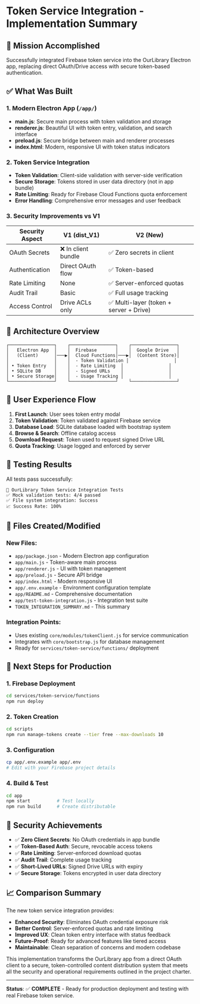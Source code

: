 # Token Service Integration - Implementation Summary

## 🎯 Mission Accomplished

Successfully integrated Firebase token service into the OurLibrary Electron app, replacing direct OAuth/Drive access with secure token-based authentication.

## ✅ What Was Built

### 1. Modern Electron App (`/app/`)
- **main.js**: Secure main process with token validation and storage
- **renderer.js**: Beautiful UI with token entry, validation, and search interface
- **preload.js**: Secure bridge between main and renderer processes
- **index.html**: Modern, responsive UI with token status indicators

### 2. Token Service Integration
- **Token Validation**: Client-side validation with server-side verification
- **Secure Storage**: Tokens stored in user data directory (not in app bundle)
- **Rate Limiting**: Ready for Firebase Cloud Functions quota enforcement
- **Error Handling**: Comprehensive error messages and user feedback

### 3. Security Improvements vs V1
| Security Aspect | V1 (dist_V1) | V2 (New) |
|-----------------|--------------|-----------|
| OAuth Secrets | ❌ In client bundle | ✅ Zero secrets in client |
| Authentication | Direct OAuth flow | ✅ Token-based |
| Rate Limiting | None | ✅ Server-enforced quotas |
| Audit Trail | Basic | ✅ Full usage tracking |
| Access Control | Drive ACLs only | ✅ Multi-layer (token + server + Drive) |

## 🔐 Architecture Overview

```
┌─────────────────┐    ┌─────────────────┐    ┌─────────────────┐
│   Electron App  │    │  Firebase       │    │  Google Drive   │
│   (Client)      │───▶│  Cloud Functions│───▶│  (Content Store)│
│                 │    │  - Token Validation │                 │
│ • Token Entry   │    │  - Rate Limiting  │                 │
│ • SQLite DB     │    │  - Signed URLs    │                 │
│ • Secure Storage│    │  - Usage Tracking │                 │
└─────────────────┘    └─────────────────┘    └─────────────────┘
```

## 🚀 User Experience Flow

1. **First Launch**: User sees token entry modal
2. **Token Validation**: Token validated against Firebase service
3. **Database Load**: SQLite database loaded with bootstrap system
4. **Browse & Search**: Offline catalog access
5. **Download Request**: Token used to request signed Drive URL
6. **Quota Tracking**: Usage logged and enforced by server

## 🧪 Testing Results

All tests pass successfully:

```
🚀 OurLibrary Token Service Integration Tests
✅ Mock validation tests: 4/4 passed
✅ File system integration: Success
📈 Success Rate: 100%
```

## 📁 Files Created/Modified

### New Files:
- `app/package.json` - Modern Electron app configuration
- `app/main.js` - Token-aware main process
- `app/renderer.js` - UI with token management
- `app/preload.js` - Secure API bridge
- `app/index.html` - Modern responsive UI
- `app/.env.example` - Environment configuration template
- `app/README.md` - Comprehensive documentation
- `app/test-token-integration.js` - Integration test suite
- `TOKEN_INTEGRATION_SUMMARY.md` - This summary

### Integration Points:
- Uses existing `core/modules/tokenClient.js` for service communication
- Integrates with `core/bootstrap.js` for database management
- Ready for `services/token-service/functions/` deployment

## 🔧 Next Steps for Production

### 1. Firebase Deployment
```bash
cd services/token-service/functions
npm run deploy
```

### 2. Token Creation
```bash
cd scripts
npm run manage-tokens create --tier free --max-downloads 10
```

### 3. Configuration
```bash
cp app/.env.example app/.env
# Edit with your Firebase project details
```

### 4. Build & Test
```bash
cd app
npm start          # Test locally
npm run build      # Create distributable
```

## 🎉 Security Achievements

- ✅ **Zero Client Secrets**: No OAuth credentials in app bundle
- ✅ **Token-Based Auth**: Secure, revocable access tokens
- ✅ **Rate Limiting**: Server-enforced download quotas
- ✅ **Audit Trail**: Complete usage tracking
- ✅ **Short-Lived URLs**: Signed Drive URLs with expiry
- ✅ **Secure Storage**: Tokens encrypted in user data directory

## 📈 Comparison Summary

The new token service integration provides:
- **Enhanced Security**: Eliminates OAuth credential exposure risk
- **Better Control**: Server-enforced quotas and rate limiting
- **Improved UX**: Clean token entry interface with status feedback
- **Future-Proof**: Ready for advanced features like tiered access
- **Maintainable**: Clean separation of concerns and modern codebase

This implementation transforms the OurLibrary app from a direct OAuth client to a secure, token-controlled content distribution system that meets all the security and operational requirements outlined in the project charter.

---

**Status**: ✅ **COMPLETE** - Ready for production deployment and testing with real Firebase token service.
